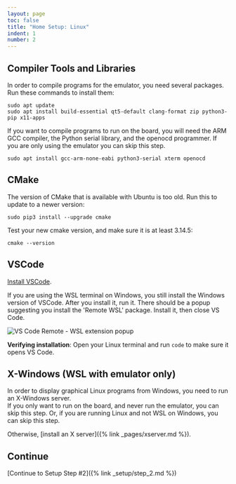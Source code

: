 ```yaml
---
layout: page
toc: false
title: "Home Setup: Linux"
indent: 1
number: 2
---
```






## Compiler Tools and Libraries 

In order to compile programs for the emulator, you need several packages. Run these commands to install them:
```
sudo apt update
sudo apt install build-essential qt5-default clang-format zip python3-pip x11-apps
```

If you want to compile programs to run on the board, you will need the ARM GCC compiler, the Python serial library, and the openocd programmer.  If you are only using the emulator you can skip this step.
```
sudo apt install gcc-arm-none-eabi python3-serial xterm openocd
```




## CMake 

The version of CMake that is available with Ubuntu is too old.  Run this to update to a newer version:

```
sudo pip3 install --upgrade cmake
```

Test your new cmake version, and make sure it is at least 3.14.5:

```
cmake --version
```

## VSCode 

[Install VSCode](https://code.visualstudio.com/).  

If you are using the WSL terminal on Windows, you still install the Windows version of VSCode.  After you install it, run it.  There should be a popup suggesting you install the 'Remote WSL' package.  Install it, then close VS Code.

<img src="{% link media/setup/vscode_wsl.png %}" alt="VS Code Remote - WSL extension popup">

**Verifying installation**: Open your Linux terminal and run `code` to make sure it opens VS Code.

## X-Windows (WSL with emulator only)

In order to display graphical Linux programs from Windows, you need to run an X-Windows server.  
If you only want to run on the board, and never run the emulator, you can skip this step.  Or, if you are running Linux and not WSL on Windows, you can skip this step.

Otherwise, [install an X server]({% link _pages/xserver.md %}).

## Continue

[Continue to Setup Step #2]({% link _setup/step_2.md %})




